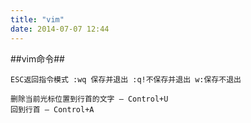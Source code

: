 ```yaml
---
title: "vim"
date: 2014-07-07 12:44
---
```



##vim命令##	

	ESC返回指令模式 :wq 保存并退出 :q!不保存并退出 w:保存不退出

	删除当前光标位置到行首的文字 – Control+U
	回到行首 – Control+A
